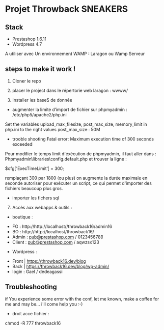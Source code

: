 Projet Throwback SNEAKERS
========================================

Stack
-----
- Prestashop 1.6.11
- Wordpress 4.7

A utiliser avec Un environnement WAMP : Laragon ou Wamp Serveur

steps to make it work !
----------------------

1. Cloner le repo 

  
4. placer le project dans le répertorie web laragon : wwww/


5. Installer les baseS de donnée

* augmenter la limite d'import de fichier sur phpmyadmin : 
/etc/php5/apache2/php.ini

Set the variables upload_max_filesize, post_max_size, memory_limit in php.ini to the right values 
post_max_size : 50M

* trooble shooting
Fatal error: Maximum execution time of 300 seconds exceeded

Pour modifier le temps limit d'éxécution de phpmyadmin, il faut aller dans :
Phpmyadmin\libraries\config.default.php et trouver la ligne :

$cfg['ExecTimeLimit'] = 300;

remplaçant 300 par 1800 (ou plus) on augmente la durée maximale en seconde autoriser pour exécuter un script,  ce qui permet d'importer des fichiers beaucoup plus gros.


* importer les fichers sql 

7. Accès aux webapps & outils :

* boutique :
- FO : http://http://localhost//throwback16/admin16
- BO : http://http://localhost/throwback16/
- Admin : pub@prestashop.com / 0123456789
- Client : pub@prestashop.com / aqwzsx123


* Wordpress : 
- Front | https://throwback16.dev/blog
- Back | https://throwback16.dev/blog/wp-admin/
- login : Gael / dedeagassi


Troubleshooting
----------------

if You experience some error with the conf, let me known, make a coffee for me and may be... i'll come help you :-)


* droit acce fichier : 

chmod -R 777 throwback16


